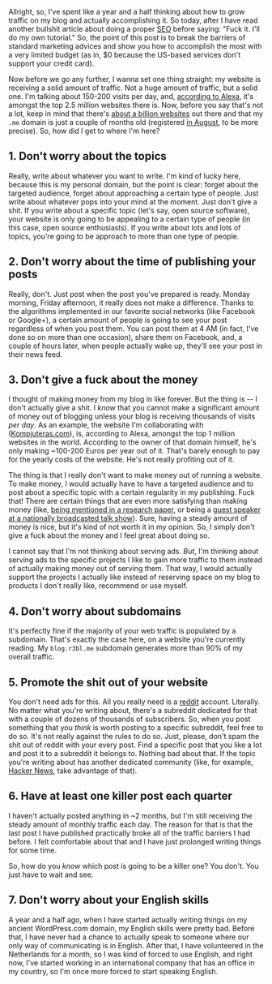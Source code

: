 Allright, so, I've spent like a year and a half thinking about how to grow traffic on my blog and actually accomplishing it. So today, after I have read another bullshit article about doing a proper [SEO](https://en.wikipedia.org/wiki/Search_engine_optimization) before saying: "Fuck it. I'll do my own tutorial." So, the point of this post is to break the barriers of standard marketing advices and show you how to accomplish the most with a very limited budget (as in, $0 because the US-based services don't support your credit card).

Now before we go any further, I wanna set one thing straight: my website is receiving a solid amount of traffic. Not a huge amount of traffic, but a solid one. I'm talking about 150-200 visits per day, and, [according to Alexa](http://www.alexa.com/siteinfo/r3bl.me), it's amongst the top 2.5 million websites there is. Now, before you say that's not a lot, keep in mind that there's [about a billion websites](www.internetlivestats.com/total-number-of-websites/) out there and that my `.me` domain is just a couple of months old (registered [in August](http://whois.domaintools.com/r3bl.me), to be more precise). So, how did I get to where I'm here?

## 1. Don't worry about the topics

Really, write about whatever you want to write. I'm kind of lucky here, because this is my personal domain, but the point is clear: forget about the targeted audience, forget about approaching a certain type of people. Just write about whatever pops into your mind at the moment. Just don't give a shit. If you write about a specific topic (let's say, open source software), your website is only going to be appealing to a certain type of people (in this case, open source enthusiasts). If you write about lots and lots of topics, you're going to be approach to more than one type of people.

## 2. Don't worry about the time of publishing your posts

Really, don't. Just post when the post you've prepared is ready. Monday morning, Friday afternoon, it really does not make a difference. Thanks to the algorithms implemented in our favorite social networks (like Facebook or Google+), a certain amount of people is going to see your post regardless of when you post them. You can post them at 4 AM (in fact, I've done so on more than one occasion), share them on Facebook, and, a couple of hours later, when people actually wake up, they'll see your post in their news feed.

## 3. Don't give a fuck about the money

I thought of making money from my blog in like forever. But the thing is -- I don't actually give a shit. I _know_ that you cannot make a significant amount of money out of blogging unless your blog is receiving thousands of visits _per day_. As an example, the website I'm collaborating with ([Kompjuteras.com](https://kompjuteras.com/)), is, according to Alexa, amongst the top 1 million websites in the world. According to the owner of that domain himself, he's only making ~100-200 Euros per year out of it. That's barely enough to pay for the yearly costs of the website. He's not really profiting out of it.

The thing is that I really don't want to make money out of running a website. To make money, I would actually have to have a targeted audience and to post about a specific topic with a certain regularity in my publishing. Fuck that! There are certain things that are even more satisfying than making money (like, [being mentioned in a research paper](http://www.giswatch.org/node/5243), or being a [guest speaker at a nationally broadcasted talk show](http://www.tv1.ba/produkcija/formati/ja-biram-goste/3945-ja-biram-goste.html)). Sure, having a steady amount of money is nice, but it's kind of not worth it in my opinion. So, I simply don't give a fuck about the money and I feel great about doing so.

I cannot say that I'm not thinking about serving ads. _But_, I'm thinking about serving ads to the specific projects I like to gain more traffic to them instead of actually making money out of serving them. That way, I would actually support the projects I actually like instead of reserving space on my blog to products I don't really like, recommend or use myself.

## 4. Don't worry about subdomains

It's perfectly fine if the majority of your web traffic is populated by a subdomain. That's exactly the case here, on a website you're currently reading. My `blog.r3bl.me` subdomain generates more than 90% of my overall traffic.

## 5. Promote the shit out of your website

You don't need ads for this. All you really need is a [reddit](https://www.reddit.com/) account. Literally. No matter what you're writing about, there's a subreddit dedicated for that with a couple of dozens of thousands of subscribers. So, when you post something that you _think_ is worth posting to a specific subreddit, feel free to do so. It's not really against the rules to do so. Just, please, don't spam the shit out of reddit with your every post. Find a specific post that you like a lot and post it to a subreddit it belongs to. Nothing bad about that. If the topic you're writing about has another dedicated community (like, for example, [Hacker News](https://news.ycombinator.com/), take advantage of that).

## 6. Have at least one killer post each quarter

I haven't actually posted anything in ~2 months, but I'm still receiving the steady amount of monthly traffic each day. The reason for that is that the last post I have published practically broke all of the traffic barriers I had before. I felt comfortable about that and I have just prolonged writing things for some time.

So, how do you _know_ which post is going to be a killer one? You don't. You just have to wait and see.

## 7. Don't worry about your English skills

A year and a half ago, when I have started actually writing things on my ancient WordPress.com domain, my English skills were pretty bad. Before that, I have never had a chance to actually speak to someone where our only way of communicating is in English. After that, I have volunteered in the Netherlands for a month, so I was kind of forced to use English, and right now, I've started working in an international company that has an office in my country, so I'm once more forced to start speaking English.

